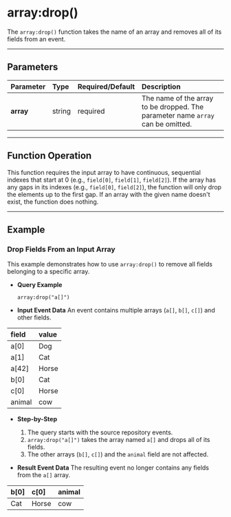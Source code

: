 # array:drop()

The `array:drop()` function takes the name of an array and removes all of its fields from an event.

***

## Parameters

| Parameter | Type | Required/Default | Description |
| :--- | :--- | :--- | :--- |
| **array** | string | required | The name of the array to be dropped. The parameter name `array` can be omitted. |

***

## Function Operation

This function requires the input array to have continuous, sequential indexes that start at 0 (e.g., `field[0]`, `field[1]`, `field[2]`). If the array has any gaps in its indexes (e.g., `field[0]`, `field[2]`), the function will only drop the elements up to the first gap. If an array with the given name doesn't exist, the function does nothing.

***

## Example

### Drop Fields From an Input Array

This example demonstrates how to use `array:drop()` to remove all fields belonging to a specific array.

* **Query Example**
    ```
    array:drop("a[]")
    ```

* **Input Event Data**
    An event contains multiple arrays (`a[]`, `b[]`, `c[]`) and other fields.

| field | value |
| :--- | :--- |
| a[0] | Dog |
| a[1] | Cat |
| a[42] | Horse |
| b[0] | Cat |
| c[0] | Horse |
| animal| cow |

* **Step-by-Step**
    1.  The query starts with the source repository events.
    2.  `array:drop("a[]")` takes the array named `a[]` and drops all of its fields.
    3.  The other arrays (`b[]`, `c[]`) and the `animal` field are not affected.

* **Result Event Data**
    The resulting event no longer contains any fields from the `a[]` array.

| b[0] | c[0] | animal |
| :--- | :--- | :--- |
| Cat | Horse | cow |